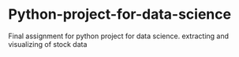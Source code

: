# Python-project-for-data-science
Final assignment for python project for data science. extracting and visualizing of stock data
